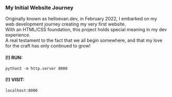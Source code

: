 ### My Initial Website Journey

Originally known as helloevan.dev, in February 2022, I embarked on my web development journey creating my very first website.<br/>
With an HTML/CSS foundation, this project holds special meaning in my dev experience.<br/>
A real testament to the fact that we all begin somewhere, and that my love for the craft has only continued to grow!

#### (!) RUN:
```python3 -m http.server 8000```<br/>
#### (!) VISIT: 
```localhost:8000```
